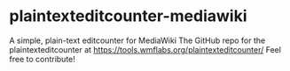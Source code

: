 # plaintexteditcounter-mediawiki
A simple, plain-text editcounter for MediaWiki
The GitHub repo for the plaintexteditcounter at https://tools.wmflabs.org/plaintexteditcounter/
Feel free to contribute!
